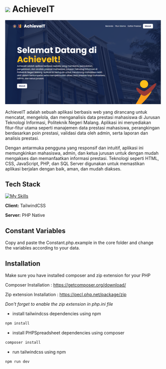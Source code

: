 
# <img src="public/img/Logo_achieveIT.png" width= 20px> AchieveIT

![alt text](/public/img/landing-page.png)

AchieveIT adalah sebuah aplikasi berbasis web yang dirancang untuk mencatat, mengelola, dan menganalisis data prestasi mahasiswa di Jurusan Teknologi Informasi, Politeknik Negeri Malang. Aplikasi ini menyediakan fitur-fitur utama seperti manajemen data prestasi mahasiswa, perangkingan berdasarkan poin prestasi, validasi data oleh admin, serta laporan dan analisis prestasi.

Dengan antarmuka pengguna yang responsif dan intuitif, aplikasi ini memungkinkan mahasiswa, admin, dan ketua jurusan untuk dengan mudah mengakses dan memanfaatkan informasi prestasi. Teknologi seperti HTML, CSS, JavaScript, PHP, dan SQL Server digunakan untuk memastikan aplikasi berjalan dengan baik, aman, dan mudah diakses.



## Tech Stack

[![My Skills](https://skillicons.dev/icons?i=php,html,css,js,tailwind,mysql)]()

**Client:** TailwindCSS

**Server:** PHP Native

## Constant Variables

Copy and paste the Constant.php.example in the core folder and change the variables according to your data.

## Installation

Make sure you have installed composer and zip extension for your PHP

Composer Installation : https://getcomposer.org/download/

Zip extension Installation : https://pecl.php.net/package/zip

*Don't forget to enable the zip extension in php.ini file*

- install tailwindcss dependencies using npm
```bash
npm install
```

- install PHPSpreadsheet dependencies using composer
```bash
composer install
```

- run tailwindcss using npm
```bash
npm run dev
```    
